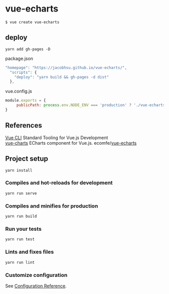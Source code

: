 # vue-echarts

`$ vue create vue-echarts`

## deploy

`yarn add gh-pages -D`

package.json

```js
"homepage": "https://jacobhsu.github.io/vue-echarts/",
  "scripts": {
    "deploy": "yarn build && gh-pages -d dist"
  },
```

vue.config.js

```js
module.exports = {
     publicPath: process.env.NODE_ENV === 'production' ? './vue-echarts' : '/',
}
```

## References

[Vue CLI](https://cli.vuejs.org/) Standard Tooling for Vue.js Development  
[vue-charts](https://ecomfe.github.io/vue-echarts/demo/) ECharts component for Vue.js.
ecomfe/[vue-echarts](https://github.com/ecomfe/vue-echarts)

## Project setup
```
yarn install
```

### Compiles and hot-reloads for development
```
yarn run serve
```

### Compiles and minifies for production
```
yarn run build
```

### Run your tests
```
yarn run test
```

### Lints and fixes files
```
yarn run lint
```

### Customize configuration
See [Configuration Reference](https://cli.vuejs.org/config/).

